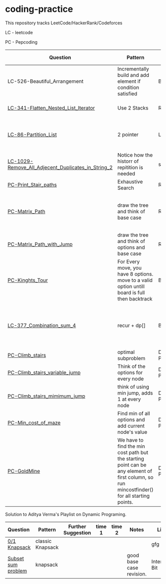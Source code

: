 # coding-practice

This repository tracks LeetCode/HackerRank/Codeforces

LC - leetcode

PC - Pepcoding


| Question                                                                                                             | Pattern                                                                                                                                      | Type               | Further Suggestion                         | time 1  | time 2 | Notes                                                               | Link                                                                                                                                 |
| ---------------------------------------------------------------------------------------------------------------------- | ---------------------------------------------------------------------------------------------------------------------------------------------- | -------------------- | -------------------------------------------- | --------- | -------- | --------------------------------------------------------------------- | -------------------------------------------------------------------------------------------------------------------------------------- |
| LC-526-Beautiful_Arrangement                                                                                         | Incrementally build and add element if condition satisfied                                                                                   | Backtracking       | Attempt it without using ArrayList         | 50 mins |        |                                                                     |                                                                                                                                      |
| [LC-341-Flatten_Nested_List_Iterator](recursion/LC-341-Flatten_Nested_List_Iterator)                                 | Use 2 Stacks                                                                                                                                 | Recursion          | Attempth with 2 stacks only                | 15 mins |        |                                                                     |                                                                                                                                      |
| [LC-86-Partition_List](Linked_List/LC-86-Partition_List.java)                                                        | 2 pointer                                                                                                                                    | Linked List        | follow up without auxillary DS in O(1) mem | 17 mins |        |                                                                     |                                                                                                                                      |
| [LC-1029-Remove_All_Adjecent_Duplicates_in_String_2](String/LC-1029-Remove_All_Adjecent_Duplicates_in_String_2.java) | Notice how the historr of repitition is needed                                                                                               | stack              |                                            | 25 min  |        |                                                                     |                                                                                                                                      |
| [PC-Print_Stair_paths](recursion/PC-Print_Stair_paths.java)                                                          | Exhaustive Search                                                                                                                            | Recursion          |                                            | 10 mins |        |                                                                     | [Question](https://www.pepcoding.com/resources/online-java-foundation/recursion-on-the-way-up/print-stair-paths-official/ojquestion) |
| [PC-Matrix_Path](recursion/PC-Matrix_Path.java])                                                                     | draw the tree and think of base case                                                                                                         | Recursion          |                                            | 15 min  |        | levels/nodes equivalent to param and edges equiv to the for loop    |                                                                                                                                      |
| [PC-Matrix_Path_with_Jump](recursion/PC-Matrix_Path_with_Jump.java)                                                  | draw the tree and think of options and base case                                                                                             | Recursion          |                                            | 15 min  |        | NO Obstacles on Path.                                               |                                                                                                                                      |
| [PC-Kinghts_Tour](Backtracking/PC-Kinghts_tour.java)                                                                 | For Every move, you have 8 options. move to a valid option untill board is full then backtrack                                               | BackTracking       |                                            | 40 mins |        |                                                                     |                                                                                                                                      |
| [LC-377_Combination_sum_4](Bactracking/LC-377_Combination_sum_4.java)                                                | recur + dp[]                                                                                                                                 | Backtracking       | What if input has negative nums?           | 10 mins |        | Never initialize dp[] or memo[] with 0, because actual ans can be 0 | s                                                                                                                                    |
| [PC-Climb_stairs](Dynamic_Programing/PC-CLimb_stairs.java)                                                           | optimal subproblem                                                                                                                           | Dynamic Programing | do it using Tabulation                     | 25 min  |        |                                                                     |                                                                                                                                      |
| [PC-Climb_stairs_variable_jump](Dynamic_Programing/PC-Climb_stairs_variable_jump.java)                               | Think of the options for every node                                                                                                          | Dynamic Programing | Do it using Tabulation                     | 25 mins |        |                                                                     |                                                                                                                                      |
| [PC-Climb_stairs_mimimum_jump](Dynamic_Programing/PC-Climb_stairs_minimum_jump.java)                                 | think of using min jump, adds 1 at every node                                                                                                | Dynamic Programing | try with tabulation                        | 30 mins |        |                                                                     |                                                                                                                                      |
| [PC-Min_cost_of_maze](Dynamic_Programing/PC-Min_cost_of_maze.java)                                                   | Find min of all options and add current node's value                                                                                         | Dynamic Programing | try tabulation                             | 35 mins |        |                                                                     |                                                                                                                                      |
| [PC-GoldMine](Dynamic_Programing/PC-GoldMine.java)                                                                   | We have to find the min cost path but the starting point can be any element of first column, so run mincostfinder() for all starting points. | Dynamic Programing | Try Tabulation 35 mins                     |         |        |                                                                     |                                                                                                                                      |

Solution to Aditya Verma's Playlist on Dynamic Programing.


| Question                                       | Pattern          | Further Suggestion | time 1 | time 2 | Notes | Link |
| :----------------------------------------------- | ------------------ | -------------------- | -------- | -------- | ------- | ------ |
| [0/1 Knapsack](Dynamic_Programing/01-knapsack.java) | classic Knapsack |                    |        |        |       |  gfg | 
|  [Subset sum problem](Dynamic_Programing/Subset_sum_problem.java)| knapsack      |                    |        |        |   good base case revision.|     Interview Bit |
